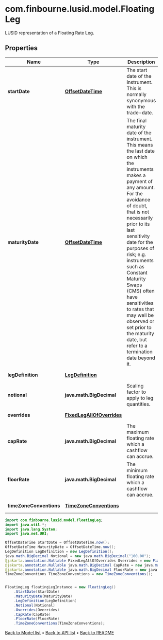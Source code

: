 # com.finbourne.lusid.model.FloatingLeg
LUSID representation of a Floating Rate Leg.

## Properties

Name | Type | Description | Notes
------------ | ------------- | ------------- | -------------
**startDate** | [**OffsetDateTime**](OffsetDateTime.md) | The start date of the instrument. This is normally synonymous with the trade-date. | [default to OffsetDateTime]
**maturityDate** | [**OffsetDateTime**](OffsetDateTime.md) | The final maturity date of the instrument. This means the last date on which the instruments makes a payment of any amount.  For the avoidance of doubt, that is not necessarily prior to its last sensitivity date for the purposes of risk; e.g. instruments such as  Constant Maturity Swaps (CMS) often have sensitivities to rates that may well be observed or set prior to the maturity date, but refer to a termination date beyond it. | [default to OffsetDateTime]
**legDefinition** | [**LegDefinition**](LegDefinition.md) |  | [default to LegDefinition]
**notional** | **java.math.BigDecimal** | Scaling factor to apply to leg quantities. | [default to java.math.BigDecimal]
**overrides** | [**FixedLegAllOfOverrides**](FixedLegAllOfOverrides.md) |  | [optional] [default to FixedLegAllOfOverrides]
**capRate** | **java.math.BigDecimal** | The maximum floating rate which a cashflow can accrue. | [optional] [default to java.math.BigDecimal]
**floorRate** | **java.math.BigDecimal** | The minimum floating rate which a cashflow can accrue. | [optional] [default to java.math.BigDecimal]
**timeZoneConventions** | [**TimeZoneConventions**](TimeZoneConventions.md) |  | [optional] [default to TimeZoneConventions]

```java
import com.finbourne.lusid.model.FloatingLeg;
import java.util.*;
import java.lang.System;
import java.net.URI;

OffsetDateTime StartDate = OffsetDateTime.now();
OffsetDateTime MaturityDate = OffsetDateTime.now();
LegDefinition LegDefinition = new LegDefinition();
java.math.BigDecimal Notional = new java.math.BigDecimal("100.00");
@jakarta.annotation.Nullable FixedLegAllOfOverrides Overrides = new FixedLegAllOfOverrides();
@jakarta.annotation.Nullable java.math.BigDecimal CapRate = new java.math.BigDecimal("100.00");
@jakarta.annotation.Nullable java.math.BigDecimal FloorRate = new java.math.BigDecimal("100.00");
TimeZoneConventions TimeZoneConventions = new TimeZoneConventions();


FloatingLeg floatingLegInstance = new FloatingLeg()
    .StartDate(StartDate)
    .MaturityDate(MaturityDate)
    .LegDefinition(LegDefinition)
    .Notional(Notional)
    .Overrides(Overrides)
    .CapRate(CapRate)
    .FloorRate(FloorRate)
    .TimeZoneConventions(TimeZoneConventions);
```


[Back to Model list](../README.md#documentation-for-models) &#8226; [Back to API list](../README.md#documentation-for-api-endpoints) &#8226; [Back to README](../README.md)
